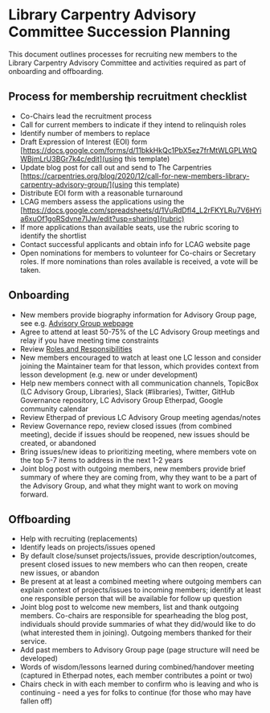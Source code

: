# Library Carpentry Advisory Committee Succession Planning

This document outlines processes for recruiting new members to the Library Carpentry Advisory Committee and activities required as part of onboarding and offboarding.

## Process for membership recruitment checklist 
- Co-Chairs lead the recruitment process
- Call for current members to indicate if they intend to relinquish roles
- Identify number of members to replace
- Draft Expression of Interest (EOI) form [https://docs.google.com/forms/d/11bkkHkQc1PbX5ez7frMtWLGPLWtQWBjmLrU3BGr7k4c/edit](using this template) 
- Update blog post for call out and send to The Carpentries [https://carpentries.org/blog/2020/12/call-for-new-members-library-carpentry-advisory-group/](using this template)
- Distribute EOI form with a reasonable turnaround
- LCAG members assess the applications using the [https://docs.google.com/spreadsheets/d/1VuRdDfI4_L2rFKYLRu7V6HYia6xuOf1goRSdvne7lJw/edit?usp=sharing](rubric)
- If more applications than available seats, use the rubric scoring to identify the shortlist
- Contact successful applicants and obtain info for LCAG website page
- Open nominations for members to volunteer for Co-chairs or Secretary roles. If more nominations than roles available is received, a vote will be taken.

## Onboarding
- New members provide biography information for Advisory Group page, see e.g. [Advisory Group webpage](https://librarycarpentry.org/advisory/) 
- Agree to attend at least 50-75% of the LC Advisory Group meetings and relay if you have meeting time constraints
- Review [Roles and Responsibilities]()
- New members encouraged to watch at least one LC lesson and consider joining the Maintainer team for that lesson, which provides context from lesson development (e.g. new or under development)
- Help new members connect with all communication channels, TopicBox (LC Advisory Group, Libraries), Slack (#libraries), Twitter, GitHub Governance repository, LC Advisory Group Etherpad, Google community calendar
- Review Etherpad of previous LC Advisory Group meeting agendas/notes
- Review Governance repo, review closed issues (from combined meeting), decide if issues should be reopened, new issues should be created, or abandoned
- Bring issues/new ideas to prioritizing meeting, where members vote on the top 5-7 items to address in the next 1-2 years
- Joint blog post with outgoing members, new members provide brief summary of where they are coming from, why they want to be a part of the Advisory Group, and what they might want to work on moving forward.

## Offboarding
- Help with recruiting (replacements)
- Identify leads on projects/issues opened 
- By default close/sunset projects/issues, provide description/outcomes, present closed issues to new members who can then reopen, create new issues, or abandon
- Be present at at least a combined meeting where outgoing members can explain context of projects/issues to incoming members; identify at least one responsible person that will be available for follow up question
- Joint blog post to welcome new members, list and thank outgoing members. Co-chairs are responsible for spearheading the blog post, individuals should provide summaries of what they did/would like to do (what interested them in joining). Outgoing members thanked for their service.
- Add past members to Advisory Group page (page structure will need be developed)
- Words of wisdom/lessons learned during combined/handover meeting (captured in Etherpad notes, each member contributes a point or two)
- Chairs check in with each member to confirm who is leaving and who is continuing - need a yes for folks to continue (for those who may have fallen off)





